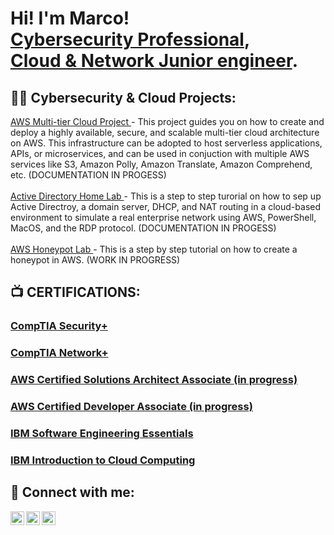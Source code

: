 <h1>Hi! I'm Marco! <br/> <a href="https://linkedin.com/in/marco-posadas">Cybersecurity Professional</a>, <br> <a href="https://linkedin.com/in/marco-posadas">Cloud & Network Junior engineer</a>.

<h2>👨‍💻 Cybersecurity & Cloud Projects:</h2>
<a href="https://www.github.com/marcopsd-dev/mt-cloud-pjt"> AWS Multi-tier Cloud Project </a>
  - This project guides you on how to create and deploy a highly available, secure, and scalable multi-tier cloud architecture on AWS. This infrastructure can be adopted to host serverless applications, APIs, or microservices, and can be used in conjuction with multiple AWS services like S3, Amazon Polly, Amazon Translate, Amazon Comprehend, etc. (DOCUMENTATION IN PROGESS) <br><br>
<a href="https://www.github.com/marcopsd-dev/ActDrctLab"> Active Directory Home Lab </a>
  - This is a step to step turorial on how to sep up Active Directroy, a domain server, DHCP, and NAT routing in a cloud-based environment to simulate a real enterprise network using AWS, PowerShell, MacOS, and the RDP protocol. (DOCUMENTATION IN PROGESS) <br>
<!--<a href="https://www.github.com/marcopsd-dev/ADTShooting"> Troubleshooting Active Directory Lab </a>
  - This is a step by step guide on troubleshooting common Active Directory accounts issues in a corporate network environment using Active Directory, Windows 2019 server, MacOS, and a windows client using Parallel's Desktop. (FINAL WORK IN PROGRESS)<br> --!> <br>
<a href="https://www.github.com/marcopsd-dev/CloudHP"> AWS Honeypot Lab </a> 
  - This is a step by step tutorial on how to create a honeypot in AWS. (WORK IN PROGRESS)

<h2>📺 CERTIFICATIONS:</h2>
<H3><a href="https://www.credly.com/badges/e9607fc6-10b9-4d05-affb-6f8bb02f5eb6/public_url">CompTIA Security+</a></H3>
<H3><a href="https://www.credly.com/badges/c75c7a43-52ef-4ac0-93a9-3908026395a9/public_url">CompTIA Network+</a></H3>
<H3><a href="">AWS Certified Solutions Architect Associate (in progress)</a></H3>
<H3><a href="">AWS Certified Developer Associate (in progress)</a></H3>
<H3><a href="https://www.credly.com/badges/24951604-3a72-450b-9083-77777ea63ebd/public_url">IBM Software Engineering Essentials</a></H3>
<H3><a href="https://www.coursera.org/account/accomplishments/verify/NQ3S18KRI2MF">IBM Introduction to Cloud Computing</a></H3>

<h2> 🤳 Connect with me:</h2>


[<img align="left" alt="Marco-Posadas | LinkedIn" width="22px" src="https://cdn.jsdelivr.net/npm/simple-icons@v3/icons/linkedin.svg" />][linkedin]
[<img align="left" alt="Marco-Posadas | Gmail" width="22px" src="https://cdn.jsdelivr.net/npm/simple-icons@3.13.0/icons/gmail.svg" />][Gmail]
[<img align="left" alt="Marco-Posadas | Twitter" width="22px" src="https://cdn.jsdelivr.net/npm/simple-icons@3.13.0/icons/twitter.svg" />][Twitter]


[linkedin]: https://linkedin.com/in/marco-posadas
[Gmail]: mailto:marco.am.posadas@gmail.com
[Twitter]: https://x.com/Marcopsds
